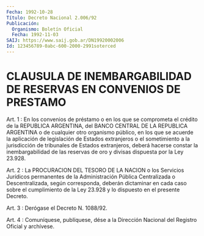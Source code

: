 ```yaml
---
Fecha: 1992-10-28
Título: Decreto Nacional 2.006/92
Publicación:
  Organismo: Boletín Oficial
  Fecha: 1992-11-03
SAIJ: https://www.saij.gob.ar/DN19920002006
Id: 123456789-0abc-600-2000-2991soterced
---
```

# CLAUSULA DE INEMBARGABILIDAD DE RESERVAS EN CONVENIOS DE PRESTAMO

<a id="1"></a>
Art.  1  :  En  los  convenios  de  préstamo  o  en los que se comprometa el crédito de la REPUBLICA ARGENTINA, del BANCO  CENTRAL DE  LA  REPUBLICA  ARGENTINA o de cualquier otro organismo público, en los que se acuerde  la  aplicación  de  legislación  de  Estados extranjeros  o  el sometimiento a la jurisdicción de tribunales  de Estados extranjeros,  deberá hacerse constar la inembargabilidad de las  reservas  de  oro  y divisas  dispuesta  por  la  Ley  23.928.

<a id="2"></a>
Art. 2 : La PROCURACION DEL TESORO DE LA NACION o los Servicios Jurídicos  permanentes  de la Administración Pública Centralizada o Descentralizada,  según corresponda,  deberán  dictaminar  en  cada caso sobre el cumplimiento  de  la  Ley 23.928 y lo dispuesto en el presente Decreto.

<a id="3"></a>
Art. 3 : Derógase el Decreto N. 1088/92.

<a id="4"></a>
Art. 4 : Comuníquese, publíquese, dése a la Dirección Nacional del Registro Oficial y archívese.
